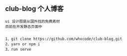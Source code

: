 ## club-blog 个人博客
```angular2html
ui 设计图是从国外找的免费素材
目前在开发静态页面中
```
### 
```angular2html
1、git clone https://github.com/whxcode/club-blog.git
2、yarn or npm i
3、run serve
```